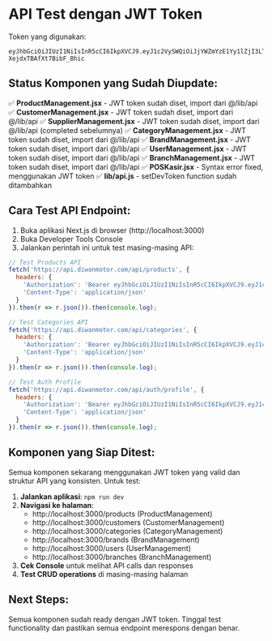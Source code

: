 # API Test dengan JWT Token

Token yang digunakan:
```
eyJhbGciOiJIUzI1NiIsInR5cCI6IkpXVCJ9.eyJ1c2VySWQiOiJjYWZmYzE1Yy1lZjI3LTQwNjEtYmQ1Mi00OTA0MTc3ZjVlZDQiLCJ1c2VybmFtZSI6ImFkbWluIiwiZW1haWwiOiJhZG1pbkBjb21wYW55LmNvbSIsInJvbGUiOiJBRE1JTiIsImJyYW5jaElkIjpudWxsLCJpYXQiOjE3NjA0NDA2MTEsImV4cCI6MTc2MTA0NTQxMX0.wC6ne1OZqTzzc4qXZqjQH-XejdxTBAfXt7BibF_Bhic
```

## Status Komponen yang Sudah Diupdate:

✅ **ProductManagement.jsx** - JWT token sudah diset, import dari @/lib/api
✅ **CustomerManagement.jsx** - JWT token sudah diset, import dari @/lib/api
✅ **SupplierManagement.jsx** - JWT token sudah diset, import dari @/lib/api (completed sebelumnya)
✅ **CategoryManagement.jsx** - JWT token sudah diset, import dari @/lib/api
✅ **BrandManagement.jsx** - JWT token sudah diset, import dari @/lib/api
✅ **UserManagement.jsx** - JWT token sudah diset, import dari @/lib/api
✅ **BranchManagement.jsx** - JWT token sudah diset, import dari @/lib/api
✅ **POSKasir.jsx** - Syntax error fixed, menggunakan JWT token
✅ **lib/api.js** - setDevToken function sudah ditambahkan

## Cara Test API Endpoint:

1. Buka aplikasi Next.js di browser (http://localhost:3000)
2. Buka Developer Tools Console
3. Jalankan perintah ini untuk test masing-masing API:

```javascript
// Test Products API
fetch('https://api.diwanmotor.com/api/products', {
  headers: {
    'Authorization': 'Bearer eyJhbGciOiJIUzI1NiIsInR5cCI6IkpXVCJ9.eyJ1c2VySWQiOiJjYWZmYzE1Yy1lZjI3LTQwNjEtYmQ1Mi00OTA0MTc3ZjVlZDQiLCJ1c2VybmFtZSI6ImFkbWluIiwiZW1haWwiOiJhZG1pbkBjb21wYW55LmNvbSIsInJvbGUiOiJBRE1JTiIsImJyYW5jaElkIjpudWxsLCJpYXQiOjE3NjA0NDA2MTEsImV4cCI6MTc2MTA0NTQxMX0.wC6ne1OZqTzzc4qXZqjQH-XejdxTBAfXt7BibF_Bhic',
    'Content-Type': 'application/json'
  }
}).then(r => r.json()).then(console.log);

// Test Categories API
fetch('https://api.diwanmotor.com/api/categories', {
  headers: {
    'Authorization': 'Bearer eyJhbGciOiJIUzI1NiIsInR5cCI6IkpXVCJ9.eyJ1c2VySWQiOiJjYWZmYzE1Yy1lZjI3LTQwNjEtYmQ1Mi00OTA0MTc3ZjVlZDQiLCJ1c2VybmFtZSI6ImFkbWluIiwiZW1haWwiOiJhZG1pbkBjb21wYW55LmNvbSIsInJvbGUiOiJBRE1JTiIsImJyYW5jaElkIjpudWxsLCJpYXQiOjE3NjA0NDA2MTEsImV4cCI6MTc2MTA0NTQxMX0.wC6ne1OZqTzzc4qXZqjQH-XejdxTBAfXt7BibF_Bhic',
    'Content-Type': 'application/json'
  }
}).then(r => r.json()).then(console.log);

// Test Auth Profile
fetch('https://api.diwanmotor.com/api/auth/profile', {
  headers: {
    'Authorization': 'Bearer eyJhbGciOiJIUzI1NiIsInR5cCI6IkpXVCJ9.eyJ1c2VySWQiOiJjYWZmYzE1Yy1lZjI3LTQwNjEtYmQ1Mi00OTA0MTc3ZjVlZDQiLCJ1c2VybmFtZSI6ImFkbWluIiwiZW1haWwiOiJhZG1pbkBjb21wYW55LmNvbSIsInJvbGUiOiJBRE1JTiIsImJyYW5jaElkIjpudWxsLCJpYXQiOjE3NjA0NDA2MTEsImV4cCI6MTc2MTA0NTQxMX0.wC6ne1OZqTzzc4qXZqjQH-XejdxTBAfXt7BibF_Bhic',
    'Content-Type': 'application/json'
  }
}).then(r => r.json()).then(console.log);
```

## Komponen yang Siap Ditest:

Semua komponen sekarang menggunakan JWT token yang valid dan struktur API yang konsisten. Untuk test:

1. **Jalankan aplikasi**: `npm run dev`
2. **Navigasi ke halaman**: 
   - http://localhost:3000/products (ProductManagement)
   - http://localhost:3000/customers (CustomerManagement) 
   - http://localhost:3000/categories (CategoryManagement)
   - http://localhost:3000/brands (BrandManagement)
   - http://localhost:3000/users (UserManagement)
   - http://localhost:3000/branches (BranchManagement)
3. **Cek Console** untuk melihat API calls dan responses
4. **Test CRUD operations** di masing-masing halaman

## Next Steps:

Semua komponen sudah ready dengan JWT token. Tinggal test functionality dan pastikan semua endpoint merespons dengan benar.